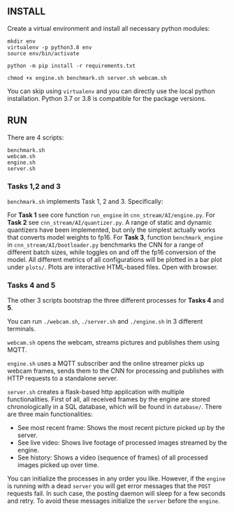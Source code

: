 ## INSTALL

Create a virtual environment and install all necessary python modules:

```
mkdir env
virtualenv -p python3.8 env
source env/bin/activate

python -m pip install -r requirements.txt

chmod +x engine.sh benchmark.sh server.sh webcam.sh
```

You can skip using `virtualenv` and you can directly use the local python installation. Python 3.7 or 3.8 is compatible for the package versions.

## RUN

There are 4 scripts:

```
benchmark.sh
webcam.sh
engine.sh
server.sh
```

### Tasks 1,2 and 3

`benchmark.sh` implements Task 1, 2 and 3. Specifically:

For **Task 1** see core function `run_engine` in `cnn_stream/AI/engine.py`.
For **Task 2** see `cnn_stream/AI/quantizer.py`. A range of static and dynamic quantizers have been implemented, but only the simplest actually works that converts model weights to fp16.
For **Task 3**, function `benchmark_engine` in `cnn_stream/AI/bootloader.py` benchmarks the CNN for a range of different batch sizes, while toggles on and off the fp16 conversion of the model. All different metrics of all configurations will be plotted in a bar plot under `plots/`. Plots are interactive HTML-based files. Open with browser.

### Tasks 4 and 5

The other 3 scripts bootstrap the three different processes for **Tasks 4** and **5**.

You can run `./webcam.sh`, `./server.sh` and `./engine.sh` in 3 different terminals.

`webcam.sh` opens the webcam, streams pictures and publishes them using MQTT.

`engine.sh` uses a MQTT subscriber and the online streamer picks up webcam frames, sends them to the CNN for processing and publishes with HTTP requests to a standalone server.

`server.sh` creates a flask-based http application with multiple functionalities. First of all, all received frames by the engine are stored chronologically in a SQL database, which will be found in `database/`. There are three main functionalities:

- See most recent frame: Shows the most recent picture picked up by the server.
- See live video: Shows live footage of processed images streamed by the engine.
- See history: Shows a video (sequence of frames) of all processed images picked up over time.

You can initialize the processes in any order you like. However, if the `engine` is running with a dead `server` you will get error messages that the `POST` requests fail. In such case, the posting daemon will sleep for a few seconds and retry. To avoid these messages initialize the `server` before the `engine`.
